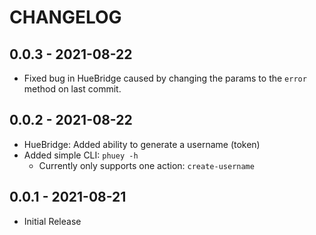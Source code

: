 # CHANGELOG

## 0.0.3 - 2021-08-22
* Fixed bug in HueBridge caused by changing the params to the `error` method
  on last commit.

## 0.0.2 - 2021-08-22
* HueBridge: Added ability to generate a username (token)
* Added simple CLI: `phuey -h`
  - Currently only supports one action: `create-username`

## 0.0.1 - 2021-08-21
* Initial Release
